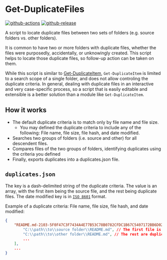 # Get-DuplicateFiles

[![github-actions](https://github.com/theohbrothers/Get-DuplicateFiles/workflows/ci-master-pr/badge.svg)](https://github.com/theohbrothers/Get-DuplicateFiles/actions)
[![github-release](https://img.shields.io/github/v/release/theohbrothers/Get-DuplicateFiles?style=flat-square)](https://github.com/theohbrothers/Get-DuplicateFiles/releases/)

A script to locate duplicate files between two sets of folders (e.g. source folders vs. other folders).

It is common to have two or more folders with duplicate files, whether the files were purposedly, accidentally, or unknowingly created. This script helps to locate those duplicate files, so follow-up action can be taken on them.

While this script is similar to [Get-DuplicateItem](https://github.com/theohbrothers/Get-DuplicateItem), `Get-DuplicateItem` is limited to a search scope of a single folder, and does not allow controling the duplicate criteria. In general, dealing with duplicate files in an interactive and very case-specific process, so a script that is easily editable and extensible is a better solution than a module like `Get-DuplicateItem`.

## How it works

- The default duplicate criteria is to match only by file name and file size.
    - You may defined the duplicate criteria to include any of the following: File name, file size, file hash, and date modified.
- Searches two groups of folders (i.e. source and other) for all descendent files.
- Compares files of the two groups of folders, identifying duplicates using the criteria you defined
- Finally, exports duplicates into a duplicates.json file.

## `duplicates.json`

The key is a dash-delimited string of the duplicate criteria. The value is an array, with the first item being the source file, and the rest being duplicate files. The date modified key is in [`ISO 8601`](https://www.iso.org/iso-8601-date-and-time-format.html) format.

Example of a duplicate criteria: File name, file size, file hash, and date modified:

```json
{
    "README.md-2103-5F0F47C3F7434A4E77B53C78B0782CFDC1B67C5407172BB6D0276EEEB31EBC83-2021-08-18 01:47:32 +0000": [
        "C:\\path\\to\\source folder\\README.md", // The first file is the source file.
        "C:\\path\\to\\other folder\\README.md", // The rest are duplicates.
        ...
    ],
    ...
}
```
